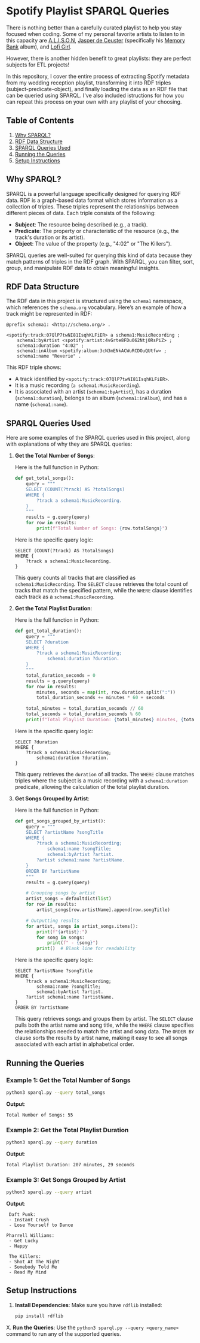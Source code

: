 # Spotify Playlist SPARQL Queries

There is nothing better than a carefully curated playlist to help you stay focused when coding. Some of my personal favorite artists to listen to in this capacity are [A.L.I.S.O.N](https://open.spotify.com/artist/3gi5McAv9c0qTjJ5jSmbL0), [Jasper de Ceuster](https://open.spotify.com/artist/4E653XDFNhfX7sIlJWCiwb) (specifically his [Memory Bank](https://open.spotify.com/album/0D9t03mcMVQpnToulPQFd7) album), and [Lofi Girl](https://open.spotify.com/user/chilledcow).

However, there is another hidden benefit to great playlists: they are perfect subjects for ETL projects!

In this repository, I cover the entire process of extracting Spotify metadata from my wedding reception playlist, transforming it into RDF triples (subject-predicate-object), and finally loading the data as an RDF file that can be queried using SPARQL. I've also included istructions for how you can repeat this process on your own with any playlist of your choosing.

## Table of Contents
1. [Why SPARQL?](#why-sparql)
2. [RDF Data Structure](#rdf-data-structure)
3. [SPARQL Queries Used](#sparql-queries-used)
4. [Running the Queries](#running-the-queries)
5. [Setup Instructions](#setup-instructions)

## Why SPARQL?

SPARQL is a powerful language specifically designed for querying RDF data. RDF is a graph-based data format which stores information as a collection of triples. These triples represent the relationships between different pieces of data. Each triple consists of the following:
- **Subject**: The resource being described (e.g., a track).
- **Predicate**: The property or characteristic of the resource (e.g., the track's duration or its artist).
- **Object**: The value of the property (e.g., "4:02" or "The Killers").

SPARQL queries are well-suited for querying this kind of data because they match patterns of triples in the RDF graph. With SPARQL, you can filter, sort, group, and manipulate RDF data to obtain meaningful insights.

## RDF Data Structure

The RDF data in this project is structured using the `schema1` namespace, which references the `schema.org` vocabulary. Here’s an example of how a track might be represented in RDF:

```ttl
@prefix schema1: <http://schema.org/> .

<spotify:track:07QlP7twNI81IsqhKLFiER> a schema1:MusicRecording ;
    schema1:byArtist <spotify:artist:4vGrte8FDu062Ntj0RsPiZ> ;
    schema1:duration "4:02" ;
    schema1:inAlbum <spotify:album:3cN3mENkACWuRCDOuQUtfw> ;
    schema1:name "Reverie" .
```

This RDF triple shows:
- A track identified by `<spotify:track:07QlP7twNI81IsqhKLFiER>`.
- It is a music recording (`a schema1:MusicRecording`).
- It is associated with an artist (`schema1:byArtist`), has a duration (`schema1:duration`), belongs to an album (`schema1:inAlbum`), and has a name (`schema1:name`).

## SPARQL Queries Used

Here are some examples of the SPARQL queries used in this project, along with explanations of why they are SPARQL queries:

1. **Get the Total Number of Songs**:

    Here is the full function in Python:

    ```python
    def get_total_songs():
        query = """
        SELECT (COUNT(?track) AS ?totalSongs)
        WHERE {
            ?track a schema1:MusicRecording.
        }
        """
        results = g.query(query)
        for row in results:
            print(f"Total Number of Songs: {row.totalSongs}")
    ```

    Here is the specific query logic:

    ```sparql
    SELECT (COUNT(?track) AS ?totalSongs)
    WHERE {
        ?track a schema1:MusicRecording.
    }
    ```

    This query counts all tracks that are classified as `schema1:MusicRecording`. The `SELECT` clause retrieves the total count of tracks that match the specified pattern, while the `WHERE` clause identifies each track as a `schema1:MusicRecording`.

2. **Get the Total Playlist Duration**:

    Here is the full function in Python:

    ```python
    def get_total_duration():
        query = """
        SELECT ?duration
        WHERE {
            ?track a schema1:MusicRecording;
                schema1:duration ?duration.
        }
        """
        total_duration_seconds = 0
        results = g.query(query)
        for row in results:
            minutes, seconds = map(int, row.duration.split(":"))
            total_duration_seconds += minutes * 60 + seconds

        total_minutes = total_duration_seconds // 60
        total_seconds = total_duration_seconds % 60
        print(f"Total Playlist Duration: {total_minutes} minutes, {total_seconds} seconds")
    ```

    Here is the specific query logic:

    ```sparql
    SELECT ?duration
    WHERE {
        ?track a schema1:MusicRecording;
            schema1:duration ?duration.
    }
    ```

    This query retrieves the `duration` of all tracks. The `WHERE` clause matches triples where the subject is a music recording with a `schema1:duration` predicate, allowing the calculation of the total playlist duration.

3. **Get Songs Grouped by Artist**:

    Here is the full function in Python:

    ```python
    def get_songs_grouped_by_artist():
        query = """
        SELECT ?artistName ?songTitle
        WHERE {
            ?track a schema1:MusicRecording;
                schema1:name ?songTitle;
                schema1:byArtist ?artist.
            ?artist schema1:name ?artistName.
        }
        ORDER BY ?artistName
        """
        results = g.query(query)

        # Grouping songs by artist
        artist_songs = defaultdict(list)
        for row in results:
            artist_songs[row.artistName].append(row.songTitle)

        # Outputting results
        for artist, songs in artist_songs.items():
            print(f"{artist}:")
            for song in songs:
                print(f" - {song}")
            print()  # Blank line for readability
    ```

    Here is the specific query logic:

    ```sparql
    SELECT ?artistName ?songTitle
    WHERE {
        ?track a schema1:MusicRecording;
            schema1:name ?songTitle;
            schema1:byArtist ?artist.
        ?artist schema1:name ?artistName.
    }
    ORDER BY ?artistName
    ```

    This query retrieves songs and groups them by artist. The `SELECT` clause pulls both the artist name and song title, while the `WHERE` clause specifies the relationships needed to match the artist and song data. The `ORDER BY` clause sorts the results by artist name, making it easy to see all songs associated with each artist in alphabetical order.

## Running the Queries

### Example 1: Get the Total Number of Songs
```bash
python3 sparql.py --query total_songs
```

**Output**:
```
Total Number of Songs: 55
```

### Example 2: Get the Total Playlist Duration
```bash
python3 sparql.py --query duration
```

**Output**:
```
Total Playlist Duration: 207 minutes, 29 seconds
```

### Example 3: Get Songs Grouped by Artist
```bash
python3 sparql.py --query artist
```

**Output**:
```
 Daft Punk:
 - Instant Crush
 - Lose Yourself to Dance

Pharrell Williams:
 - Get Lucky
 - Happy

 The Killers:
 - Shot At The Night
 - Somebody Told Me
 - Read My Mind
```

## Setup Instructions

1. **Install Dependencies**:
   Make sure you have `rdflib` installed:
   ```bash
   pip install rdflib
   ```

X. **Run the Queries**:
   Use the `python3 sparql.py --query <query_name>` command to run any of the supported queries.